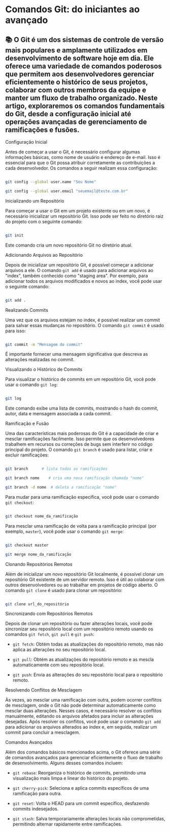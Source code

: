 
# Comandos Git: do iniciantes ao avançado



## 📚 O Git é um dos sistemas de controle de versão mais populares e amplamente utilizados em desenvolvimento de software hoje em dia. Ele oferece uma variedade de comandos poderosos que permitem aos desenvolvedores gerenciar eficientemente o histórico de seus projetos, colaborar com outros membros da equipe e manter um fluxo de trabalho organizado. Neste artigo, exploraremos os comandos fundamentais do Git, desde a configuração inicial até operações avançadas de gerenciamento de ramificações e fusões.


Configuração Inicial



Antes de começar a usar o Git, é necessário configurar algumas informações básicas, como nome de usuário e endereço de e-mail. Isso é essencial para que o Git possa atribuir corretamente as contribuições a cada desenvolvedor. Os comandos a seguir realizam essa configuração:



```bash

git config --global user.name "Seu Nome"

git config --global user.email "seuemail@teste.com.br"

```



Inicializando um Repositório



Para começar a usar o Git em um projeto existente ou em um novo, é necessário inicializar um repositório Git. Isso pode ser feito no diretório raiz do projeto com o seguinte comando:



```bash

git init

```



Este comando cria um novo repositório Git no diretório atual.



Adicionando Arquivos ao Repositório



Depois de inicializar um repositório Git, é possível começar a adicionar arquivos a ele. O comando `git add` é usado para adicionar arquivos ao "index", também conhecido como "staging area". Por exemplo, para adicionar todos os arquivos modificados e novos ao index, você pode usar o seguinte comando:



```bash

git add .

```



Realizando Commits



Uma vez que os arquivos estejam no index, é possível realizar um commit para salvar essas mudanças no repositório. O comando `git commit` é usado para isso:



```bash

git commit -m "Mensagem do commit"

```



É importante fornecer uma mensagem significativa que descreva as alterações realizadas no commit.



Visualizando o Histórico de Commits



Para visualizar o histórico de commits em um repositório Git, você pode usar o comando `git log`:



```bash

git log

```



Este comando exibe uma lista de commits, mostrando o hash do commit, autor, data e mensagem associada a cada commit.



Ramificação e Fusão



Uma das características mais poderosas do Git é a capacidade de criar e mesclar ramificações facilmente. Isso permite que os desenvolvedores trabalhem em recursos ou correções de bugs sem interferir no código principal do projeto. O comando `git branch` é usado para listar, criar e excluir ramificações:



```bash

git branch      # lista todas as ramificações

git branch nome    # cria uma nova ramificação chamada "nome"

git branch -d nome  # deleta a ramificação "nome"

```



Para mudar para uma ramificação específica, você pode usar o comando `git checkout`:



```bash

git checkout nome_da_ramificação

```



Para mesclar uma ramificação de volta para a ramificação principal (por exemplo, `master`), você pode usar o comando `git merge`:



```bash

git checkout master

git merge nome_da_ramificação

```



Clonando Repositórios Remotos



Além de inicializar um novo repositório Git localmente, é possível clonar um repositório Git existente de um servidor remoto. Isso é útil ao colaborar com outros desenvolvedores ou ao trabalhar em projetos de código aberto. O comando `git clone` é usado para clonar um repositório:



```bash

git clone url_do_repositório

```



Sincronizando com Repositórios Remotos



Depois de clonar um repositório ou fazer alterações locais, você pode sincronizar seu repositório local com um repositório remoto usando os comandos `git fetch`, `git pull` e `git push`:



- `git fetch`: Obtém todas as atualizações do repositório remoto, mas não aplica as alterações no seu repositório local.

- `git pull`: Obtém as atualizações do repositório remoto e as mescla automaticamente com seu repositório local.

- `git push`: Envia as alterações do seu repositório local para o repositório remoto.



Resolvendo Conflitos de Mesclagem



Às vezes, ao mesclar uma ramificação com outra, podem ocorrer conflitos de mesclagem, onde o Git não pode determinar automaticamente como mesclar duas alterações. Nesses casos, é necessário resolver os conflitos manualmente, editando os arquivos afetados para incluir as alterações desejadas. Após resolver os conflitos, você pode usar o comando `git add` para adicionar os arquivos alterados ao index e, em seguida, realizar um commit para concluir a mesclagem.



Comandos Avançados



Além dos comandos básicos mencionados acima, o Git oferece uma série de comandos avançados para gerenciar eficientemente o fluxo de trabalho de desenvolvimento. Alguns desses comandos incluem:



- `git rebase`: Reorganiza o histórico de commits, permitindo uma visualização mais limpa e linear do histórico do projeto.

- `git cherry-pick`: Seleciona e aplica commits específicos de uma ramificação para outra.

- `git reset`: Volta o HEAD para um commit específico, desfazendo commits indesejados.

- `git stash`: Salva temporariamente alterações locais não comprometidas, permitindo alternar rapidamente entre ramificações.

